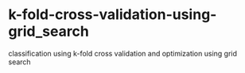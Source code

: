 # k-fold-cross-validation-using-grid_search
classification using k-fold cross validation and optimization using grid search
